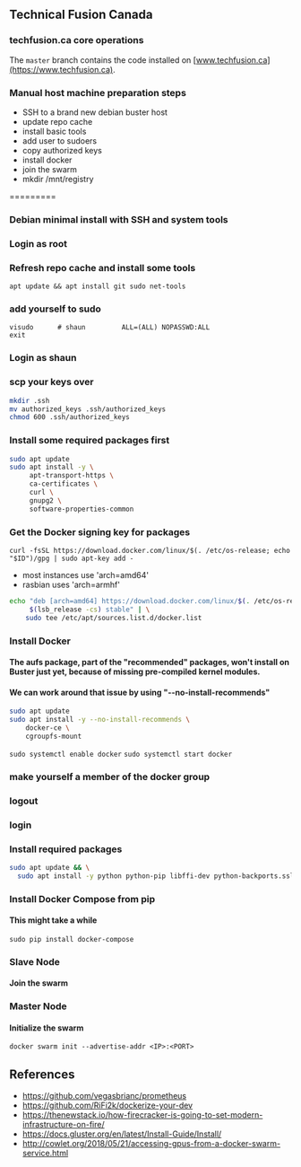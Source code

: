 ## Technical Fusion Canada

### techfusion.ca core operations

The `master` branch contains the code installed on [www.techfusion.ca](https://www.techfusion.ca).

### Manual host machine preparation steps

- SSH to a brand new debian buster host
- update repo cache
- install basic tools
- add user to sudoers
- copy authorized keys
- install docker
- join the swarm
- mkdir /mnt/registry


=========

### Debian minimal install with SSH and system tools
### Login as root
### Refresh repo cache and install some tools
`apt update && apt install git sudo net-tools`

### add yourself to sudo

```
visudo      # shaun         ALL=(ALL) NOPASSWD:ALL
exit
```

### Login as shaun

### scp your keys over
```bash
mkdir .ssh
mv authorized_keys .ssh/authorized_keys
chmod 600 .ssh/authorized_keys
```

### Install some required packages first

```bash
sudo apt update
sudo apt install -y \
     apt-transport-https \
     ca-certificates \
     curl \
     gnupg2 \
     software-properties-common
```

### Get the Docker signing key for packages
`curl -fsSL https://download.docker.com/linux/$(. /etc/os-release; echo "$ID")/gpg | sudo apt-key add -`

- most instances use 'arch=amd64'
- rasbian uses 'arch=armhf'

```bash
echo "deb [arch=amd64] https://download.docker.com/linux/$(. /etc/os-release; echo "$ID") \
     $(lsb_release -cs) stable" | \
    sudo tee /etc/apt/sources.list.d/docker.list
```

### Install Docker

#### The aufs package, part of the "recommended" packages, won't install on Buster just yet, because of missing pre-compiled kernel modules.

#### We can work around that issue by using "--no-install-recommends"

```bash
sudo apt update
sudo apt install -y --no-install-recommends \
    docker-ce \
    cgroupfs-mount
```

`sudo systemctl enable docker`
`sudo systemctl start docker`

### make yourself a member of the docker group

### logout

### login

### Install required packages

```bash
sudo apt update && \
  sudo apt install -y python python-pip libffi-dev python-backports.ssl-match-hostname
```

### Install Docker Compose from pip
#### This might take a while

`sudo pip install docker-compose`

### Slave Node
#### Join the swarm


### Master Node
#### Initialize the swarm
`docker swarm init --advertise-addr <IP>:<PORT>`

## References
- https://github.com/vegasbrianc/prometheus
- https://github.com/RiFi2k/dockerize-your-dev
- https://thenewstack.io/how-firecracker-is-going-to-set-modern-infrastructure-on-fire/
- https://docs.gluster.org/en/latest/Install-Guide/Install/
- http://cowlet.org/2018/05/21/accessing-gpus-from-a-docker-swarm-service.html